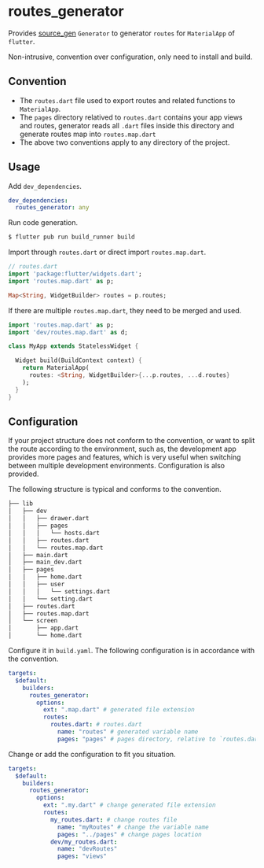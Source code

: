 # routes_generator

Provides [source_gen](https://github.com/dart-lang/source_gen) `Generator` to generator `routes` for `MaterialApp` of `flutter`.

Non-intrusive, convention over configuration, only need to install and build.

## Convention

* The `routes.dart` file used to export routes and related functions to `MaterialApp`.
* The `pages` directory relatived to `routes.dart` contains your app views and routes,
 generator reads all `.dart` files inside this directory and generate routes map into
 `routes.map.dart`
* The above two conventions apply to any directory of the project.

## Usage

  Add `dev_dependencies`.
```yaml
dev_dependencies:
  routes_generator: any
```

  Run code generation.
```bash
$ flutter pub run build_runner build
```

  Import through `routes.dart` or direct import `routes.map.dart`.
```dart
// routes.dart
import 'package:flutter/widgets.dart';
import 'routes.map.dart' as p;

Map<String, WidgetBuilder> routes = p.routes;
```

  If there are multiple `routes.map.dart`, they need to be merged and used.
```dart
import 'routes.map.dart' as p;
import 'dev/routes.map.dart' as d;

class MyApp extends StatelessWidget {

  Widget build(BuildContext context) {
    return MaterialApp(
      routes: <String, WidgetBuilder>{...p.routes, ...d.routes}
    );
  }
}
```


## Configuration

  If your project structure does not conform to the convention,
  or want to split the route according to the environment, such as,
  the development app provides more pages and features, 
  which is very useful when switching between multiple development environments. Configuration is also provided.

 The following structure is typical and conforms to the convention.
```bash
├── lib
│   ├── dev
│   │   ├── drawer.dart
│   │   ├── pages
│   │   │   └── hosts.dart
│   │   ├── routes.dart
│   │   └── routes.map.dart
│   ├── main.dart
│   ├── main_dev.dart
│   ├── pages
│   │   ├── home.dart
│   │   ├── user
│   │   │   └── settings.dart
│   │   └── setting.dart
│   ├── routes.dart
│   ├── routes.map.dart
│   └── screen
│       ├── app.dart
│       └── home.dart
```

  Configure it in `build.yaml`. The following configuration is in accordance with the convention.
```yaml
targets:
  $default:
    builders:
      routes_generator:
        options:
          ext: ".map.dart" # generated file extension
          routes:
            routes.dart: # routes.dart 
              name: "routes" # generated variable name
              pages: "pages" # pages directory, relative to `routes.dart`
```
  Change or add the configuration to fit you situation.
```yaml
targets:
  $default:
    builders:
      routes_generator:
        options:
          ext: ".my.dart" # change generated file extension
          routes:
            my_routes.dart: # change routes file
              name: "myRoutes" # change the variable name 
              pages: "../pages" # change pages location
            dev/my_routes.dart:
              name: "devRoutes"
              pages: "views"
```

